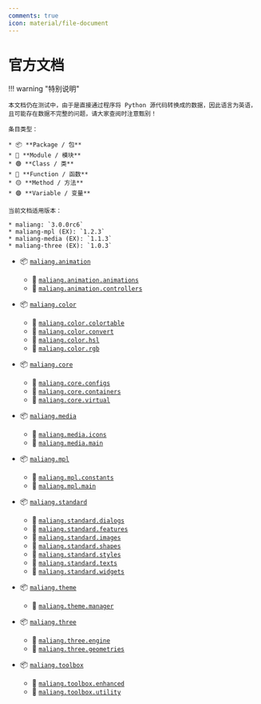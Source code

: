 ```yaml
---
comments: true
icon: material/file-document
---
```


# 官方文档

!!! warning "特别说明"

    本文档仍在测试中，由于是直接通过程序将 Python 源代码转换成的数据，因此语言为英语，且可能存在数据不完整的问题，请大家查阅时注意甄别！

    条目类型：

    * 📦 **Package / 包**
    * 📑 **Module / 模块**
    * 🟢 **Class / 类**
    * 🔵 **Function / 函数**
    * 🟡 **Method / 方法**
    * 🟣 **Variable / 变量**

    当前文档适用版本：

    * maliang: `3.0.0rc6`
    * maliang-mpl (EX): `1.2.3`
    * maliang-media (EX): `1.1.3`
    * maliang-three (EX): `1.0.3`

* 📦 [`maliang.animation`](./animation/index.md)
    - 📑 [`maliang.animation.animations`](./animation/animations.md)
    - 📑 [`maliang.animation.controllers`](./animation/controllers.md)

* 📦 [`maliang.color`](./color/index.md)
    - 📑 [`maliang.color.colortable`](./color/colortable.md)
    - 📑 [`maliang.color.convert`](./color/convert.md)
    - 📑 [`maliang.color.hsl`](./color/hsl.md)
    - 📑 [`maliang.color.rgb`](./color/rgb.md)

* 📦 [`maliang.core`](./core/index.md)
    - 📑 [`maliang.core.configs`](./core/configs.md)
    - 📑 [`maliang.core.containers`](./core/containers.md)
    - 📑 [`maliang.core.virtual`](./core/virtual.md)

* 📦 [`maliang.media`](./media/index.md)
    - 📑 [`maliang.media.icons`](./media/icons.md)
    - 📑 [`maliang.media.main`](./media/main.md)

* 📦 [`maliang.mpl`](./mpl/index.md)
    - 📑 [`maliang.mpl.constants`](./mpl/constants.md)
    - 📑 [`maliang.mpl.main`](./mpl/main.md)

* 📦 [`maliang.standard`](./standard/index.md)
    - 📑 [`maliang.standard.dialogs`](./standard/dialogs.md)
    - 📑 [`maliang.standard.features`](./standard/features.md)
    - 📑 [`maliang.standard.images`](./standard/images.md)
    - 📑 [`maliang.standard.shapes`](./standard/shapes.md)
    - 📑 [`maliang.standard.styles`](./standard/styles.md)
    - 📑 [`maliang.standard.texts`](./standard/texts.md)
    - 📑 [`maliang.standard.widgets`](./standard/widgets.md)

* 📦 [`maliang.theme`](./theme/index.md)
    - 📑 [`maliang.theme.manager`](./theme/manager.md)

* 📦 [`maliang.three`](./three/index.md)
    - 📑 [`maliang.three.engine`](./three/engine.md)
    - 📑 [`maliang.three.geometries`](./three/geometries.md)

* 📦 [`maliang.toolbox`](./toolbox/index.md)
    - 📑 [`maliang.toolbox.enhanced`](./toolbox/enhanced.md)
    - 📑 [`maliang.toolbox.utility`](./toolbox/utility.md)
